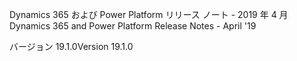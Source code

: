 <!-- This file contains localizable strings used in generating the custom PDF. Do not use as an include file in any web content. -->
<!-- strings for PDF page header -->

<span data-ttu-id="3c47b-101">Dynamics 365 および Power Platform リリース ノート - 2019 年 4 月</span><span class="sxs-lookup"><span data-stu-id="3c47b-101">Dynamics 365 and Power Platform Release Notes - April '19</span></span>

<span data-ttu-id="3c47b-102">バージョン 19.1.0</span><span class="sxs-lookup"><span data-stu-id="3c47b-102">Version 19.1.0</span></span>


